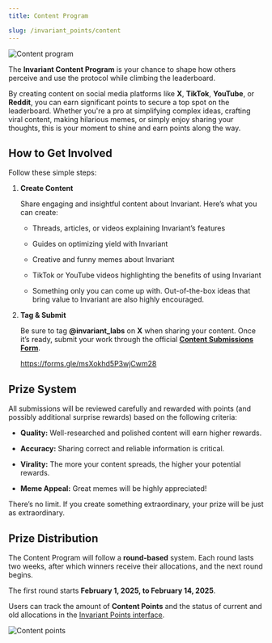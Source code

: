 ```yaml
---
title: Content Program

slug: /invariant_points/content
---
```


![Content program](/img/docs/app/invariant_points/content_program.png)

The **Invariant Content Program** is your chance to shape how others perceive and use the protocol while climbing the leaderboard.

By creating content on social media platforms like **X**, **TikTok**, **YouTube**, or **Reddit**, you can earn significant points to secure a top spot on the leaderboard. Whether you're a pro at simplifying complex ideas, crafting viral content, making hilarious memes, or simply enjoy sharing your thoughts, this is your moment to shine and earn points along the way.

## How to Get Involved

Follow these simple steps:

1.  **Create Content**

    Share engaging and insightful content about Invariant. Here’s what you can create:

    - Threads, articles, or videos explaining Invariant’s features

    - Guides on optimizing yield with Invariant

    - Creative and funny memes about Invariant

    - TikTok or YouTube videos highlighting the benefits of using Invariant

    - Something only you can come up with. Out-of-the-box ideas that bring value to Invariant are also highly encouraged.

2.  **Tag & Submit**

    Be sure to tag **@invariant_labs** on **X** when sharing your content. Once it’s ready, submit your work through the official **[Content Submissions Form](https://forms.gle/msXokhd5P3wjCwm28)**.

    https://forms.gle/msXokhd5P3wjCwm28

## Prize System

All submissions will be reviewed carefully and rewarded with points (and possibly additional surprise rewards) based on the following criteria:

- **Quality:** Well-researched and polished content will earn higher rewards.

- **Accuracy:** Sharing correct and reliable information is critical.

- **Virality:** The more your content spreads, the higher your potential rewards.
- **Meme Appeal:** Great memes will be highly appreciated!

There’s no limit. If you create something extraordinary, your prize will be just as extraordinary.

## Prize Distribution

The Content Program will follow a **round-based** system. Each round lasts two weeks, after which winners receive their allocations, and the next round begins.

The first round starts **February 1, 2025, to February 14, 2025**.

Users can track the amount of **Content Points** and the status of current and old allocations in the [Invariant Points interface](https://eclipse.invariant.app/points).

![Content points](/img/docs/app/invariant_points/content_points.png)
